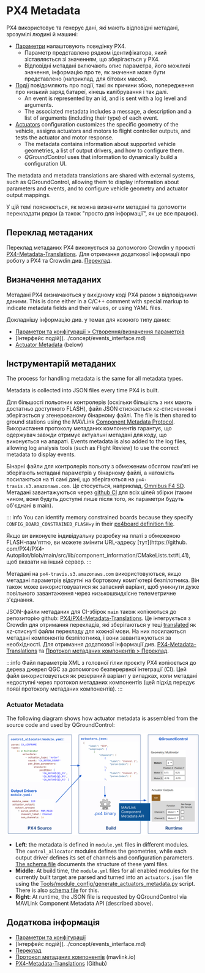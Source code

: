 # PX4 Metadata

PX4 використовує та генерує дані, які мають відповідні метадані, зрозумілі людині й машині:

- [Параметри](../advanced_config/parameters.md) налаштовують поведінку PX4.
  - Параметр представлено рядком ідентифікатора, який зіставляється зі значенням, що зберігається у PX4.
  - Відповідні метадані включають опис параметра, його можливі значення, інформацію про те, як значення може бути представлено (наприклад, для бітових масок).
- [Події](../concept/events_interface.md) повідомляють про події, такі як причини збою, попередження про низький заряд батареї, кінець калібрування і так далі.
  - An event is represented by an id, and is sent with a log level and arguments.
  - The associated metadata includes a message, a description and a list of arguments (including their type) of each event.
- [Actuators](../config/actuators.md) configuration customizes the specific geometry of the vehicle, assigns actuators and motors to flight controller outputs, and tests the actuator and motor response.
  - The metadata contains information about supported vehicle geometries, a list of output drivers, and how to configure them.
  - _QGroundControl_ uses that information to dynamically build a configuration UI.

The metadata and metadata translations are shared with external systems, such as QGroundControl, allowing them to display information about parameters and events, and to configure vehicle geometry and actuator output mappings.

У цій темі пояснюється, як можна визначити метадані та допомогти перекладати рядки (а також "просто для інформації", як це все працює).

## Переклад метаданих

Переклад метаданих PX4 виконується за допомогою Crowdin у проєкті [PX4-Metadata-Translations](https://crowdin.com/project/px4-metadata-translations).
Для отримання додаткової інформації про роботу з PX4 та Crowdin див. [Переклад](../contribute/translation.md).

## Визначення метаданих

Метадані PX4 визначаються у вихідному коді PX4 разом з відповідними даними.
This is done either in a C/C++ comment with special markup to indicate metadata fields and their values, or using YAML files.

Докладнішу інформацію див. у темах для кожного типу даних:

- [Параметри та конфігурації > Створення/визначення параметрів](../advanced/parameters_and_configurations.md#creating-defining-parameters)
- [Інтерфейс подій](. ./concept/events_interface.md)
- [Actuator Metadata](#actuator-metadata) (below)

## Інструментарій метаданих

The process for handling metadata is the same for all metadata types.

Metadata is collected into JSON files every time PX4 is built.

Для більшості польотних контролерів (оскільки більшість з них мають достатньо доступного FLASH), файл JSON стискається xz-стисненням і зберігається у згенерованому бінарному файлі.
The file is then shared to ground stations using the MAVLink [Component Metadata Protocol](https://mavlink.io/en/services/component_information.html).
Використання протоколу метаданих компонентів гарантує, що одержувач завжди отримує актуальні метадані для коду, що виконується на апараті.
Events metadata is also added to the log files, allowing log analysis tools (such as Flight Review) to use the correct metadata to display events.

Бінарні файли для контролерів польоту з обмеженим обсягом пам'яті не зберігають метадані параметрів у бінарному файлі, а натомість посилаються на ті самі дані, що зберігаються на `px4-travis.s3.amazonaws.com`.
Це стосується, наприклад, [Omnibus F4 SD](../flight_controller/omnibus_f4_sd.md).
Метадані завантажуються через [github CI](https://github.com/PX4/PX4-Autopilot/blob/main/.github/workflows/metadata.yml) для всіх цілей збірки (таким чином, вони будуть доступні лише після того, як параметри будуть об'єднані в main).

::: info
You can identify memory constrained boards because they specify `CONFIG_BOARD_CONSTRAINED_FLASH=y` in their [px4board definition file](https://github.com/PX4/PX4-Autopilot/blob/main/boards/omnibus/f4sd/default.px4board).

Якщо ви виконуєте індивідуальну розробку на платі з обмеженою FLASH-пам'яттю, ви можете змінити URL-адресу [тут](https://github. com/PX4/PX4-Autopilot/blob/main/src/lib/component_information/CMakeLists.txt#L41), щоб вказати на інший сервер.
:::

Метадані на `px4-travis.s3.amazonaws.com` використовуються, якщо метадані параметрів відсутні на бортовому комп'ютері безпілотника.
Він також може використовуватися як запасний варіант, щоб уникнути дуже повільного завантаження через низькошвидкісне телеметричне з'єднання.

JSON-файли метаданих для CI-збірок `main` також копіюються до репозиторію github: [PX4/PX4-Metadata-Translations](https://github.com/PX4/PX4-Metadata-Translations/).
Це інтегрується з Crowdin для отримання перекладів, які зберігаються у теці [translated](https://github.com/PX4/PX4-Metadata-Translations/tree/main/translated) як xz-стиснуті файли перекладу для кожної мови.
На них посилаються метадані компонентів безпілотника, і вони завантажуються за необхідності.
Для отримання додаткової інформації див. [PX4-Metadata-Translations](https://github.com/PX4/PX4-Metadata-Translations/) та [Протокол метаданих компонентів > Переклад](https://mavlink.io/en/services/component_information.html#translation).

:::info
Файл параметрів XML з головної гілки проєкту PX4 копіюється до дерева джерел QGC за допомогою безперервної інтеграції (CI). Цей файл використовується як резервний варіант у випадках, коли метадані недоступні через протокол метаданих компонентів (цей підхід передує появі протоколу метаданих компонентів).
:::

### Actuator Metadata

The following diagram shows how actuator metadata is assembled from the source code and used by QGroundControl:

![Actuators Metadata](../../assets/diagrams/actuator_metadata_processing.svg)

<!-- Source: https://docs.google.com/drawings/d/1hMQmIijdFjr21rREcXj50qz0C1b47JW0OEa6p5P231k/edit -->

- **Left**: the metadata is defined in `module.yml` files in different modules.
  The `control_allocator` modules defines the geometries, while each output driver defines its set of channels and configuration parameters.
  [The schema file](https://github.com/PX4/PX4-Autopilot/blob/main/validation/module_schema.yaml) documents the structure of these yaml files.
- **Middle**: At build time, the `module.yml` files for all enabled modules for the currently built target are parsed and turned into an `actuators.json` file using the [Tools/module_config/generate_actuators_metadata.py](https://github.com/PX4/PX4-Autopilot/blob/main/Tools/module_config/generate_actuators_metadata.py) script.
  There is also [schema file](https://github.com/mavlink/mavlink/blob/master/component_metadata/actuators.schema.json) for this.
- **Right**: At runtime, the JSON file is requested by QGroundControl via MAVLink Component Metadata API (described above).

## Додаткова інформація

- [Параметри та конфігурації](../advanced/parameters_and_configurations.md)
- [Інтерфейс подій](. ./concept/events_interface.md)
- [Переклад](../contribute/translation.md)
- [Протокол метаданих компонентів](https://mavlink.io/en/services/component_information.html) (mavlink.io)
- [PX4-Metadata-Translations](https://github.com/PX4/PX4-Metadata-Translations/) (Github)

